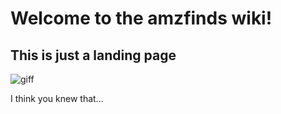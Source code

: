# Welcome to the amzfinds wiki!

## This is just a landing page

![giff](https://media2.giphy.com/media/v1.Y2lkPTc5MGI3NjExYjU0a2txNG1oM2dqNWw2MDM3azYxN2NqOHlna2gzaTlvdGh3dnU5diZlcD12MV9pbnRlcm5hbF9naWZfYnlfaWQmY3Q9Zw/5aLrlDiJPMPFS/giphy.gif)

I think you knew that...

